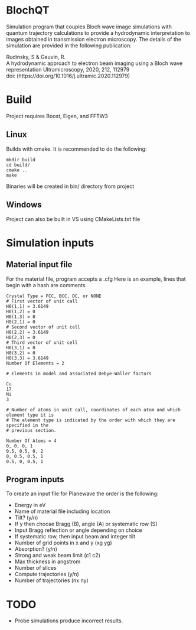 # BlochQT 
Simulation program that couples Bloch wave image simulations with quantum
trajectory calculations to provide a hydrodynamic interpretation to images
obtained in transmission electron microscopy. The details of the simulation are
provided in the following publication: 

<p>Rudinsky, S & Gauvin, R.<br>
A hydrodynamic approach to electron beam imaging using a Bloch wave representation
Ultramicroscopy, 2020, 212, 112979<br>
doi: (https://doi.org/10.1016/j.ultramic.2020.112979)</p>

# Build
Project requires Boost, Eigen, and FFTW3
## Linux
Builds with cmake. It is recommended to do the following:

```
mkdir build
cd build/
cmake ..
make
```

Binaries will be created in bin/ directory from project

## Windows
Project can also be built in VS using CMakeLists.txt file 

# Simulation inputs
## Material input file
For the material file, program accepts a .cfg
Here is an example, lines that begin with a hash are comments. 

```
Crystal Type = FCC, BCC, DC, or NONE 
# First vector of unit call
H0(1,1) = 3.6149 
H0(1,2) = 0
H0(1,3) = 0
H0(2,1) = 0
# Second vector of unit cell
H0(2,2) = 3.6149 
H0(2,3) = 0
# Third vector of unit cell
H0(3,1) = 0
H0(3,2) = 0
H0(3,3) = 3.6149 
Number Of Elements = 2

# Elements in model and associated Debye-Waller factors

Cu
17  
Ni
3

# Number of atoms in unit call, coordinates of each atom and which element type it is
# The element type is indicated by the order with which they are specified in the
# previous section.

Number Of Atoms = 4
0, 0, 0, 1 
0.5, 0.5, 0, 2
0, 0.5, 0.5, 1
0.5, 0, 0.5, 1
```

## Program inputs
To create an input file for Planewave the order is the following:

- Energy in eV
- Name of material file including location
- Tilt? (y/n)
- If y then choose Bragg (B), angle (A) or systematic row (S)
- Input Bragg reflection or angle depending on choice
- If systematic row, then input beam and integer tilt
- Number of grid points in x and y (xg yg)
- Absorption? (y/n)
- Strong and weak beam limit (c1 c2)
- Max thickness in angstrom
- Number of slices
- Compute trajectories (y/n)
- Number of trajectories (nx ny)

# TODO
- Probe simulations produce incorrect results.
